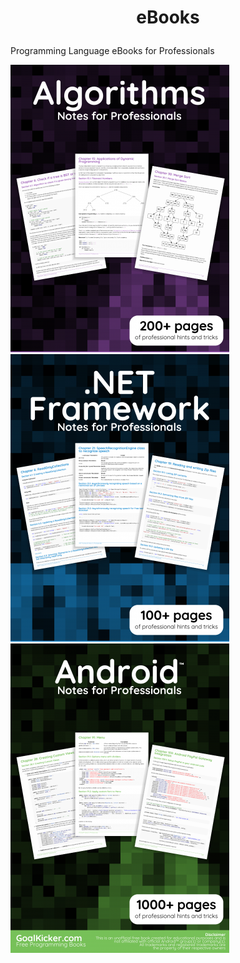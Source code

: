 # <p align="center">eBooks</p>

Programming Language eBooks for Professionals

<div>
<a href="AlgorithmsNotesForProfessionals.pdf"><img src="img/AlgorithmsNotesForProfessionals.png"></a>
<a href="DotNETFrameworkNotesForProfessionals.pdf"><img src="img/DotNETFrameworkNotesForProfessionals.png"></a>
<a href="AndroidNotesForProfessionals.pdf"><img src="img/AndroidNotesForProfessionals.png"></a>
</div>